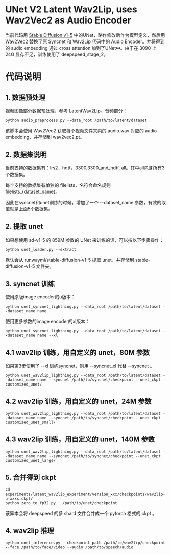 # UNet V2 Latent Wav2Lip, uses Wav2Vec2 as Audio Encoder
当前代码用 [Stable Diffusion v1-5](https://huggingface.co/runwayml/stable-diffusion-v1-5) 中的UNet，略作修改后作为模型定义，然后用[Wav2Vec2](https://huggingface.co/facebook/wav2vec2-base-960h) 替换了原 Syncnet 和 Wav2Lip 代码中的 Audio Encoder。并将得到的 audio embedding 通过 cross attention 加到了UNet中。由于在 3090 上 24G 显存不足，训练使用了 deepspeed_stage_2。

# 代码说明

## 1. 数据预处理
视频图像部分数据预处理，参考 LatentWav2Lip。音频部分：
```
python audio_preprocess.py --data_root /path/to/latent/dataset
```
该脚本会使用 Wav2Vec2 获取每个视频文件夹内的 audio.wav 对应的 audio embedding，并存储到 wav2vec2.pt。

## 2. 数据集说明
当前支持的数据集有：lrs2，hdtf，3300,3300_and_hdtf, all。其中all包含所有3个数据集。

每个支持的数据集有单独的 filelists，名符合命名规则 filelists_{dataset_name}。

因此在syncnet和unet训练的时候，增加了一个 --dataset_name 参数，有效的取值就是上面5个数据集。

## 2. 提取 unet
如果想使用 sd-v1-5 的 859M 参数的 UNet 来训练的话，可以按以下步骤操作：
```
python unet_loader.py --extract
```
默认会从 runwayml/stable-diffusion-v1-5 提取 unet，并存储到 stable-diffusion-v1-5 文件夹。

## 3. syncnet 训练
使用原版image encoder的u版本：
```
python unet_syncnet_lightning.py --data_root /path/to/latent/dataset --dataset_name name
```

使用更多参数的image encoder的xl版本：
```
python unet_syncnet_lightning.py --data_root /path/to/latent/dataset --dataset_name name --xl
```

## 4.1 wav2lip 训练，用自定义的 unet，80M 参数
如果第3步使用了 --xl 训练syncnet，则用 --syncnet_xl 代替 --syncnet 。

```
python unet_wav2lip_lightning.py --data_root /path/to/latent/dataset --dataset_name name --syncnet /path/to/syncnet/checkpoint --unet_ckpt customized_unet/
```

## 4.2 wav2lip 训练，用自定义的 unet，24M 参数
```
python unet_wav2lip_lightning.py --data_root /path/to/latent/dataset --dataset_name name --syncnet /path/to/syncnet/checkpoint --unet_ckpt customized_unet_small/
```

## 4.3 wav2lip 训练，用自定义的 unet，140M 参数
```
python unet_wav2lip_lightning.py --data_root /path/to/latent/dataset --dataset_name name --syncnet /path/to/syncnet/checkpoint --unet_ckpt customized_unet_large/
```

## 5. 合并得到 ckpt
```
cd experiments/latent_wav2lip_experiment/version_xxx/checkpoints/wav2lip-u-xxxx.ckpt/
python zero_to_fp32.py . /path/to/unet/checkpoint
```
该脚本会将 deepspeed 的多 shard 文件合并成一个 pytorch 格式的 ckpt 。

## 4. wav2lip 推理
```
python unet_inference.py --checkpoint_path /path/to/wav2lip/checkpoint --face /path/to/face/video --audio /path/to/speech/audio
```
